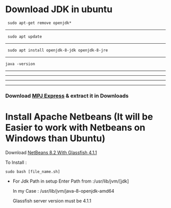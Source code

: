 # Download JDK in ubuntu

     sudo apt-get remove openjdk*
---
     sudo apt update
---
     sudo apt install openjdk-8-jdk openjdk-8-jre
---
    java -version

---
---
---
---

### Download [MPJ Express](https://sourceforge.net/projects/mpjexpress/files/releases/mpj-v0_44.tar.gz/download) & extract it in Downloads         
 
# Install Apache Netbeans (It will be Easier to work with Netbeans on Windows than Ubuntu)      

Download [NetBeans 8.2 With Glassfish 4.1.1](https://drive.google.com/file/d/1Cg3Tn8ALQlrFyEGO3e6lH4h8cvECDylu/view?usp=sharing)

To Install :
    
    sudo bash [file_name.sh]

* For Jdk Path in setup Enter Path from :/usr/lib/jvm/[jdk]

  In my Case : /usr/lib/jvm/java-8-openjdk-amd64

  Glassfish server version must be 4.1.1
